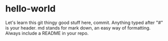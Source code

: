 # hello-world
Let's learn this git thingy
good stuff here, commit.
Anything typed after "#" is your header. md stands for mark down, an easy way of formatting.
Always include a README in your repo.
